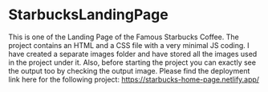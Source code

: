 # StarbucksLandingPage

This is one of the Landing Page of the Famous Starbucks Coffee. The project contains an HTML and a CSS file with a very minimal JS coding.
I have created a separate images folder and have stored all the images used in the project under it. 
Also, before starting the project you can exactly see the output too by checking the output image.
Please find the deployment link here for the following project: https://starbucks-home-page.netlify.app/
